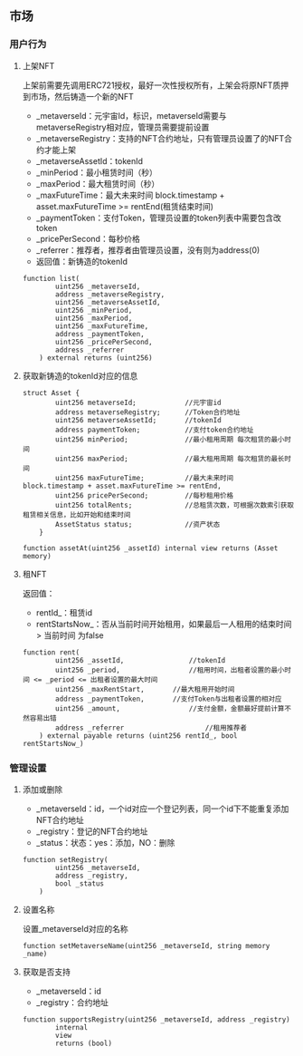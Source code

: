 ## 市场

### 用户行为

1. 上架NFT

   上架前需要先调用ERC721授权，最好一次性授权所有，上架会将原NFT质押到市场，然后铸造一个新的NFT

   - _metaverseId：元宇宙Id，标识，metaverseId需要与metaverseRegistry相对应，管理员需要提前设置
   - _metaverseRegistry：支持的NFT合约地址，只有管理员设置了的NFT合约才能上架
   - _metaverseAssetId：tokenId
   - _minPeriod：最小租赁时间（秒）
   - _maxPeriod：最大租赁时间（秒）
   - _maxFutureTime：最大未来时间 block.timestamp + asset.maxFutureTime >= rentEnd(租赁结束时间)
   - _paymentToken：支付Token，管理员设置的token列表中需要包含改token
   - _pricePerSecond：每秒价格
   - _referrer：推荐者，推荐者由管理员设置，没有则为address(0)
   - 返回值：新铸造的tokenId

   ```solidity
   function list(
           uint256 _metaverseId,
           address _metaverseRegistry,
           uint256 _metaverseAssetId,
           uint256 _minPeriod,
           uint256 _maxPeriod,
           uint256 _maxFutureTime,
           address _paymentToken,
           uint256 _pricePerSecond,
           address _referrer
       ) external returns (uint256)
   ```

2. 获取新铸造的tokenId对应的信息

   

   ```solidity
   struct Asset {
           uint256 metaverseId;            //元宇宙id
           address metaverseRegistry;      //Token合约地址
           uint256 metaverseAssetId;       //tokenId
           address paymentToken;           //支付token合约地址
           uint256 minPeriod;              //最小租用周期 每次租赁的最小时间
           uint256 maxPeriod;              //最大租用周期 每次租赁的最长时间
           uint256 maxFutureTime;          //最大未来时间 block.timestamp + asset.maxFutureTime >= rentEnd,
           uint256 pricePerSecond;         //每秒租用价格
           uint256 totalRents;             //总租赁次数，可根据次数索引获取租赁相关信息，比如开始和结束时间
           AssetStatus status;             //资产状态
       }
   
   function assetAt(uint256 _assetId) internal view returns (Asset memory)
   ```

3. 租NFT

   返回值：

   - rentId_：租赁id
   - rentStartsNow_：否从当前时间开始租用，如果最后一人租用的结束时间 > 当前时间 为false

   ```solidity
   function rent(
           uint256 _assetId, 				//tokenId
           uint256 _period,					//租用时间，出租者设置的最小时间 <= _period <= 出租者设置的最大时间
           uint256 _maxRentStart,		//最大租用开始时间
           address _paymentToken,		//支付Token与出租者设置的相对应
           uint256 _amount,					//支付金额，金额最好提前计算不然容易出错
           address _referrer					//租用推荐者
       ) external payable returns (uint256 rentId_, bool rentStartsNow_)
   ```

   

### 管理设置

1. 添加或删除

   - _metaverseId：id，一个id对应一个登记列表，同一个id下不能重复添加NFT合约地址
   - _registry：登记的NFT合约地址
   - _status：状态：yes：添加，NO：删除

   ```solidity
   function setRegistry(
           uint256 _metaverseId,
           address _registry,
           bool _status
       )
   ```

2. 设置名称

   设置_metaverseId对应的名称

   ```solidity
   function setMetaverseName(uint256 _metaverseId, string memory _name)
   ```

3. 获取是否支持

   - _metaverseId：id
   - _registry：合约地址

   ```solidity
   function supportsRegistry(uint256 _metaverseId, address _registry)
           internal
           view
           returns (bool)
   ```

